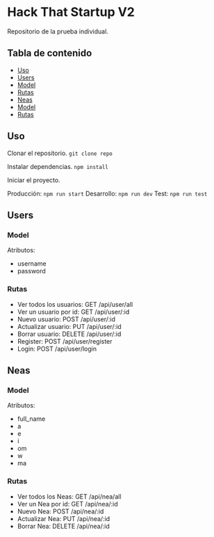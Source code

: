# Hack That Startup V2

Repositorio de la prueba individual.

## Tabla de contenido

* [Uso](#uso)
* [Users](#users)
 * [Model](#model)
 * [Rutas](#rutas)
* [Neas](#neas)
 * [Model](#model)
 * [Rutas](#rutas)
## Uso
Clonar el repositorio.
`git clone repo`

Instalar dependencias.
`npm install`

Iniciar el proyecto.

Producción: `npm run start`
Desarrollo: `npm run dev`
Test: `npm run test`

## Users

### Model

Atributos:

* username
* password

### Rutas

* Ver todos los usuarios: GET /api/user/all
* Ver un usuario por id: GET /api/user/:id
* Nuevo usuario: POST /api/user/:id
* Actualizar usuario: PUT /api/user/:id
* Borrar usuario: DELETE /api/user/:id
* Register: POST /api/user/register
* Login: POST /api/user/login

## Neas

### Model

Atributos:

* full_name
* a
* e
* i
* om
* w
* ma

### Rutas

* Ver todos los Neas: GET /api/nea/all
* Ver un Nea por id: GET /api/nea/:id
* Nuevo Nea: POST /api/nea/:id
* Actualizar Nea: PUT /api/nea/:id
* Borrar Nea: DELETE /api/nea/:id